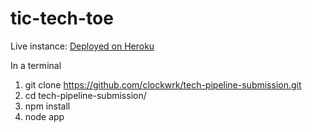 # tic-tech-toe
Live instance: [Deployed on Heroku](https://aqueous-woodland-81612.herokuapp.com/m)

In a terminal
  1. git clone https://github.com/clockwrk/tech-pipeline-submission.git
  2. cd tech-pipeline-submission/
  3. npm install
  4. node app
